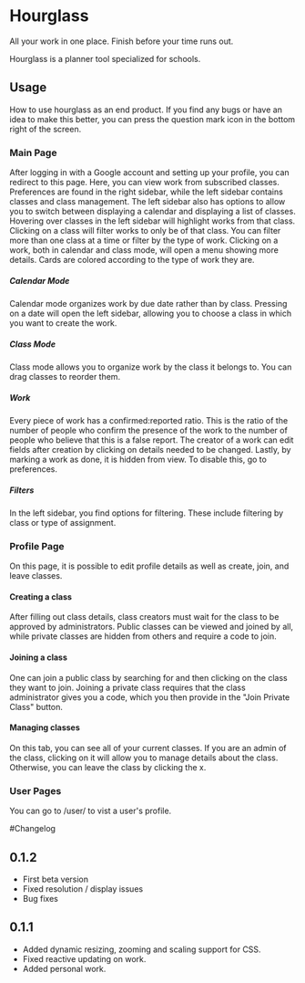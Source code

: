 # Hourglass
All your work in one place. Finish before your time runs out.

Hourglass is a planner tool specialized for schools.
## Usage
How to use hourglass as an end product.
If you find any bugs or have an idea to make this better, you can press the question mark icon in the bottom right of the screen. 
### Main Page
After logging in with a Google account and setting up your profile, you can redirect to this page. Here, you can view work from subscribed classes. Preferences are found in the right sidebar, while the left sidebar contains classes and class management. The left sidebar also has options to allow you to switch between displaying a calendar and displaying a list of classes. Hovering over classes in the left sidebar will highlight works from that class. Clicking on a class will filter works to only be of that class. You can filter more than one class at a time or filter by the type of work. Clicking on a work, both in calendar and class mode, will open a menu showing more details. Cards are colored according to the type of work they are.
##### Calendar Mode
Calendar mode organizes work by due date rather than by class. Pressing on a date will open the left sidebar, allowing you to choose a class in which you want to create the work.
##### Class Mode
Class mode allows you to organize work by the class it belongs to. You can drag classes to reorder them.
##### Work
Every piece of work has a confirmed:reported ratio. This is the ratio of the number of people who confirm the presence of the work to the number of people who believe that this is a false report. The creator of a work can edit fields after creation by clicking on details needed to be changed. Lastly, by marking a work as done, it is hidden from view. To disable this, go to preferences.
##### Filters
In the left sidebar, you find options for filtering. These include filtering by class or type of assignment.
### Profile Page
On this page, it is possible to edit profile details as well as create, join, and leave classes.
#### Creating a class
After filling out class details, class creators must wait for the class to be approved by administrators. Public classes can be viewed and joined by all, while private classes are hidden from others and require a code to join.
#### Joining a class
One can join a public class by searching for and then clicking on the class they want to join. Joining a private class requires that the class administrator gives you a code, which you then provide in the "Join Private Class" button.
#### Managing classes
On this tab, you can see all of your current classes. If you are an admin of the class, clicking on it will allow you to manage details about the class. Otherwise, you can leave the class by clicking the x.
### User Pages
You can go to <url>/user/<email> to vist a user's profile.

#Changelog

## 0.1.2
  - First beta version
  - Fixed resolution / display issues
  - Bug fixes
  
## 0.1.1
  - Added dynamic resizing, zooming and scaling support for CSS.
  - Fixed reactive updating on work.
  - Added personal work.
